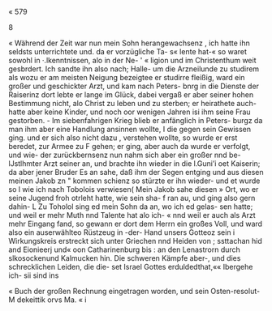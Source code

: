 « 579

8

« Während der Zeit war nun mein Sohn herangewachsenz
, ich hatte ihn seldsts unterrichtete und. da er vorzügliche Ta-
s« lente hat-« so waret sowohl in ·.lkenntnissen, alo in der Ne- '
« ligion und im Christenthum weit gesbrdert. Ich sandte ihn
also nach; Halle- um die Arzneilunde zu studirem als wozu
er am meisten Neigung bezeigtee er studirre fleißig, ward
ein großer und geschickter Arzt, und kam nach Peters-
bnrg in die Dienste der Raiserinz dort lebte er lange im
Glück, dabei vergaß er aber seiner hohen Bestimmung nicht,
alo Christ zu leben und zu sterben; er heirathete auch- hatte
aber keine Kinder, und noch oor wenigen Jahren isi ihm
seine Frau gestorben. -
Im siebenfahrigen Krieg blieb er anfänglich in Peters-
burgz da man ihm aber eine Handlung ansinnen wollte,
I die gegen sein Gewissen ging. und er sich also nicht dazu
, verstehen wollte, so wurde er erst beredet, zur Armee zu
F gehen; er ging, aber auch da wurde er verfolgt, und wie-
der zurückbernsenz nun nahm sich aber ein großer nnd be-
lJstlhmter Arzt seiner an, und brachte ihn wieder in die
l.Guni’i oet Kaiserin; da aber jener Bruder Es an sahe, daß
ihm der Segen entging und aus diesen meinen Jakob zn
" kommen schienz so stürzte er ihn wieder- und et wurde so
l wie ich nach Tobolois verwiesen( Mein Jakob sahe diesen
» Ort, wo er seine Jugend froh otrleht hatte, wie sein sha-
f ran au, und ging also gern dahin-
L Zu Toholol sing ed mein Sohn da an, wo ich ed gelas-
sen hatte; und weil er mehr Muth nnd Talente hat alo ich-
« nnd weil er auch als Arzt mehr Eingang fand, so gewann
er dort dem Herrn ein großes Voll, und ward also ein
auserwählteo Rüstzeug in -der- Hand unsers Gotteoz sein
i Wirkungskreis erstreckt sich unter Griechen nnd Heiden von
; ssttachan hid and Eionieerj und« oon Catharinenburg bis
: an den Lenastrorn durch slkosockenund Kalmucken hin. Die
schweren Kämpfe aber-, und dies schrecklichen Leiden, die die-
set Israel Gottes erduldedthat,«« Ibergehe ich- sii sind ins

« Buch der großen Rechnung eingetragen worden, und sein
Osten-resolut- M dekeittik orvs Ma. « i

